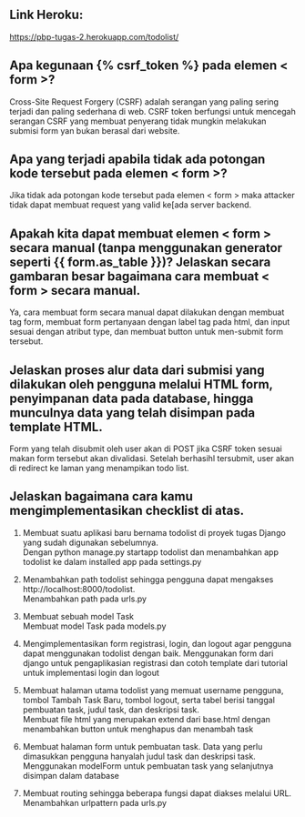 ## Link Heroku:
https://pbp-tugas-2.herokuapp.com/todolist/

## Apa kegunaan {% csrf_token %} pada elemen < form >? 
Cross-Site Request Forgery (CSRF) adalah serangan yang paling sering terjadi dan paling sederhana di web. CSRF token berfungsi untuk mencegah serangan CSRF yang membuat penyerang tidak mungkin melakukan submisi form yan bukan berasal dari website.

## Apa yang terjadi apabila tidak ada potongan kode tersebut pada elemen < form >?
Jika tidak ada potongan kode tersebut pada elemen < form > maka attacker tidak dapat membuat request yang valid ke[ada server backend.

## Apakah kita dapat membuat elemen < form > secara manual (tanpa menggunakan generator seperti {{ form.as_table }})? Jelaskan secara gambaran besar bagaimana cara membuat < form > secara manual.
Ya, cara membuat form secara manual dapat dilakukan dengan membuat tag form, membuat form pertanyaan dengan label tag pada html, dan input sesuai dengan atribut type, dan membuat button untuk men-submit form tersebut.

## Jelaskan proses alur data dari submisi yang dilakukan oleh pengguna melalui HTML form, penyimpanan data pada database, hingga munculnya data yang telah disimpan pada template HTML.
Form yang telah disubmit oleh user akan di POST jika CSRF token sesuai makan form tersebut akan divalidasi. Setelah berhasihl tersubmit, user akan di redirect ke laman yang menampikan todo list.

## Jelaskan bagaimana cara kamu mengimplementasikan checklist di atas.

1. Membuat suatu aplikasi baru bernama todolist di proyek tugas Django yang sudah digunakan sebelumnya.  
Dengan python manage.py startapp todolist dan menambahkan app todolist ke dalam installed app pada settings.py

2. Menambahkan path todolist sehingga pengguna dapat mengakses http://localhost:8000/todolist.  
Menambahkan path pada urls.py

3. Membuat sebuah model Task  
Membuat model Task pada models.py

4. Mengimplementasikan form registrasi, login, dan logout agar pengguna dapat menggunakan todolist dengan baik.
Menggunakan form dari django untuk pengaplikasian registrasi dan cotoh template dari tutorial untuk implementasi login dan logout

5. Membuat halaman utama todolist yang memuat username pengguna, tombol Tambah Task Baru, tombol logout, serta tabel berisi tanggal pembuatan task, judul task, dan deskripsi task.  
Membuat file html yang merupakan extend dari base.html dengan menambahkan button untuk menghapus dan menambah task

6. Membuat halaman form untuk pembuatan task. Data yang perlu dimasukkan pengguna hanyalah judul task dan deskripsi task.  
Menggunakan modelForm untuk pembuatan task yang selanjutnya disimpan dalam database

7. Membuat routing sehingga beberapa fungsi dapat diakses melalui URL.  
Menambahkan urlpattern pada urls.py 